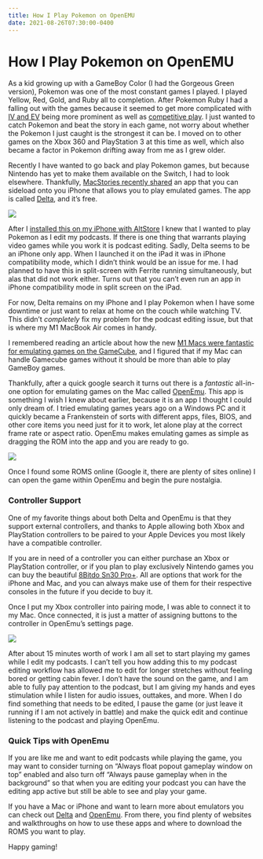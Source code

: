 ```yaml
---
title: How I Play Pokemon on OpenEMU
date: 2021-08-26T07:30:00-0400
---
```

# How I Play Pokemon on OpenEMU

As a kid growing up with a GameBoy Color (I had the Gorgeous Green version), Pokemon was one of the most constant games I played. I played Yellow, Red, Gold, and Ruby all to completion. After Pokemon Ruby I had a falling out with the games because it seemed to get more complicated with [IV and EV](https://dotesports.com/news/what-are-ivs-and-evs-in-pokemon#:~:text=IVs%20are%20hidden%20stats%20that,and%2031%20being%20the%20best.) being more prominent as well as [competitive play](https://en.wikipedia.org/wiki/Pok%C3%A9mon_competitive_play#:~:text=Competitive%20play%20in%20Pok%C3%A9mon%20generally,or%20when%20a%20player%20resigns.). I just wanted to catch Pokemon and beat the story in each game, not worry about whether the Pokemon I just caught is the strongest it can be. I moved on to other games on the Xbox 360 and PlayStation 3 at this time as well, which also became a factor in Pokemon drifting away from me as I grew older.

Recently I have wanted to go back and play Pokemon games, but because Nintendo has yet to make them available on the Switch, I had to look elsewhere. Thankfully, [MacStories recently shared](https://club.macstories.net/posts/macstories-weekly-issue-285) an app that you can sideload onto you iPhone that allows you to play emulated games. The app is called [Delta](https://deltaemulator.com/), and it’s free.

![](https://jeffperry.b-cdn.net/2edc48bfa7.jpg)

After I [installed this on my iPhone with AltStore](https://www.google.com/search?client=safari&rls=en&q=delta+installation+guide+reddti&ie=UTF-8&oe=UTF-8) I knew that I wanted to play Pokemon as I edit my podcasts. If there is one thing that warrants playing video games while you work it is podcast editing. Sadly, Delta seems to be an iPhone only app. When I launched it on the iPad it was in iPhone compatibility mode, which I didn’t think would be an issue for me. I had planned to have this in split-screen with Ferrite running simultaneously, but alas that did not work either. Turns out that you can’t even run an app in iPhone compatibility mode in split screen on the iPad.

For now, Delta remains on my iPhone and I play Pokemon when I have some downtime or just want to relax at home on the couch while watching TV. This didn’t _completely_ fix my problem for the podcast editing issue, but that is where my M1 MacBook Air comes in handy.

I remembered reading an article about how the new [M1 Macs were fantastic for emulating games on the GameCube](https://9to5mac.com/2021/05/25/dolphin-emulator-runs-twice-as-fast-on-m1-macs-with-native-version-when-compared-to-intel/), and I figured that if my Mac can handle Gamecube games without it should be more than able to play GameBoy games.

Thankfully, after a quick google search it turns out there is a _fantastic_ all-in-one option for emulating games on the Mac called [OpenEmu](http://openemu.org/). This app is something I wish I knew about earlier, because it is an app I thought I could only dream of. I tried emulating games years ago on a Windows PC and it quickly became a Frankenstein of sorts with different apps, files, BIOS, and other core items you need just for it to work, let alone play at the correct frame rate or aspect ratio. OpenEmu makes emulating games as simple as dragging the ROM into the app and you are ready to go.

![](https://jeffperry.b-cdn.net/7287694e12.jpg)

Once I found some ROMS online (Google it, there are plenty of sites online) I can open the game within OpenEmu and begin the pure nostalgia.

### Controller Support

One of my favorite things about both Delta and OpenEmu is that they support external controllers, and thanks to Apple allowing both Xbox and PlayStation controllers to be paired to your Apple Devices you most likely have a compatible controller.

If you are in need of a controller you can either purchase an Xbox or PlayStation controller, or if you plan to play exclusively Nintendo games you can buy the beautiful [8Bitdo Sn30 Pro+](https://www.amazon.com/8Bitdo-Sn30-Pro-Bluetooth-Gamepad-mac/dp/B07T8JKVNT/ref=sr_1_3?dchild=1&keywords=8Bitdo+Switch&qid=1629940867&sr=8-3). All are options that work for the iPhone and Mac, and you can always make use of them for their respective consoles in the future if you decide to buy it.

Once I put my Xbox controller into pairing mode, I was able to connect it to my Mac. Once connected, it is just a matter of assigning buttons to the controller in OpenEmu’s settings page.

![](https://jeffperry.b-cdn.net/e6be3ef60e.jpg)

After about 15 minutes worth of work I am all set to start playing my games while I edit my podcasts. I can’t tell you how adding this to my podcast editing workflow has allowed me to edit for longer stretches without feeling bored or getting cabin fever. I don’t have the sound on the game, and I am able to fully pay attention to the podcast, but I am giving my hands and eyes stimulation while I listen for audio issues, outtakes, and more. When I do find something that needs to be edited, I pause the game (or just leave it running if I am not actively in battle) and make the quick edit and continue listening to the podcast and playing OpenEmu.

### Quick Tips with OpenEmu

If you are like me and want to edit podcasts while playing the game, you may want to consider turning on “Always float popout gameplay window on top” enabled and also turn off “Always pause gameplay when in the background” so that when you are editing your podcast you can have the editing app active but still be able to see and play your game.

If you have a Mac or iPhone and want to learn more about emulators you can check out [Delta](https://deltaemulator.com/) and [OpenEmu](http://openemu.org/). From there, you find plenty of websites and walkthroughs on how to use these apps and where to download the ROMS you want to play.

Happy gaming!
